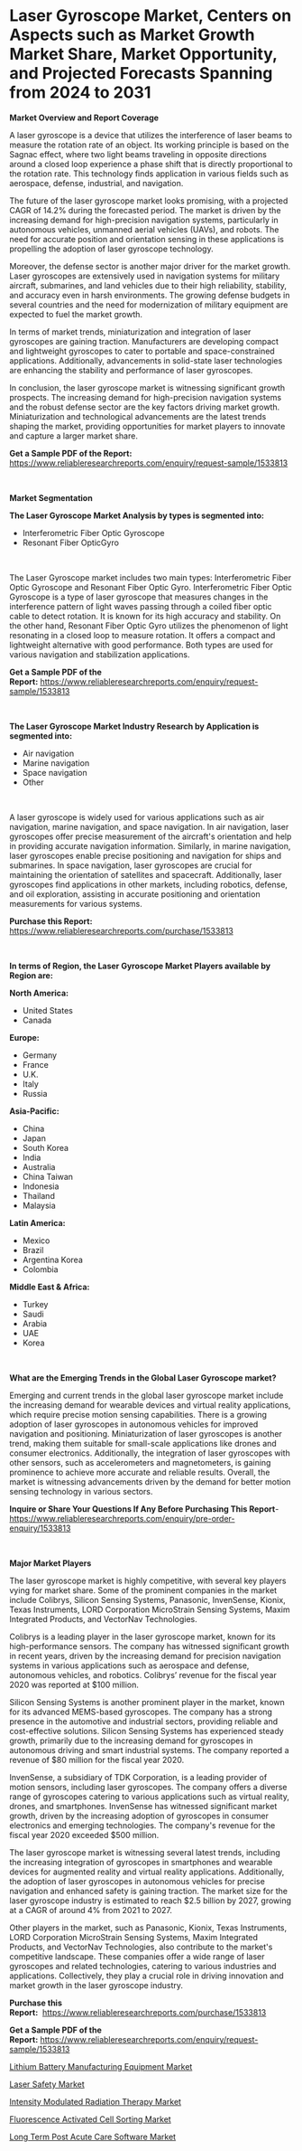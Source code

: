 <p><h1>Laser Gyroscope Market, Centers on Aspects such as Market Growth Market Share, Market Opportunity, and Projected Forecasts Spanning from 2024 to 2031</h1></p><p><strong>Market Overview and Report Coverage</strong></p>
<p><p>A laser gyroscope is a device that utilizes the interference of laser beams to measure the rotation rate of an object. Its working principle is based on the Sagnac effect, where two light beams traveling in opposite directions around a closed loop experience a phase shift that is directly proportional to the rotation rate. This technology finds application in various fields such as aerospace, defense, industrial, and navigation.</p><p>The future of the laser gyroscope market looks promising, with a projected CAGR of 14.2% during the forecasted period. The market is driven by the increasing demand for high-precision navigation systems, particularly in autonomous vehicles, unmanned aerial vehicles (UAVs), and robots. The need for accurate position and orientation sensing in these applications is propelling the adoption of laser gyroscope technology.</p><p>Moreover, the defense sector is another major driver for the market growth. Laser gyroscopes are extensively used in navigation systems for military aircraft, submarines, and land vehicles due to their high reliability, stability, and accuracy even in harsh environments. The growing defense budgets in several countries and the need for modernization of military equipment are expected to fuel the market growth.</p><p>In terms of market trends, miniaturization and integration of laser gyroscopes are gaining traction. Manufacturers are developing compact and lightweight gyroscopes to cater to portable and space-constrained applications. Additionally, advancements in solid-state laser technologies are enhancing the stability and performance of laser gyroscopes.</p><p>In conclusion, the laser gyroscope market is witnessing significant growth prospects. The increasing demand for high-precision navigation systems and the robust defense sector are the key factors driving market growth. Miniaturization and technological advancements are the latest trends shaping the market, providing opportunities for market players to innovate and capture a larger market share.</p></p>
<p><strong>Get a Sample PDF of the Report:</strong> <a href="https://www.reliableresearchreports.com/enquiry/request-sample/1533813">https://www.reliableresearchreports.com/enquiry/request-sample/1533813</a></p>
<p>&nbsp;</p>
<p><strong>Market Segmentation</strong></p>
<p><strong>The Laser Gyroscope Market Analysis by types is segmented into:</strong></p>
<p><ul><li>Interferometric Fiber Optic Gyroscope</li><li>Resonant Fiber OpticGyro</li></ul></p>
<p>&nbsp;</p>
<p><p>The Laser Gyroscope market includes two main types: Interferometric Fiber Optic Gyroscope and Resonant Fiber Optic Gyro. Interferometric Fiber Optic Gyroscope is a type of laser gyroscope that measures changes in the interference pattern of light waves passing through a coiled fiber optic cable to detect rotation. It is known for its high accuracy and stability. On the other hand, Resonant Fiber Optic Gyro utilizes the phenomenon of light resonating in a closed loop to measure rotation. It offers a compact and lightweight alternative with good performance. Both types are used for various navigation and stabilization applications.</p></p>
<p><strong>Get a Sample PDF of the Report:</strong>&nbsp;<a href="https://www.reliableresearchreports.com/enquiry/request-sample/1533813">https://www.reliableresearchreports.com/enquiry/request-sample/1533813</a></p>
<p>&nbsp;</p>
<p><strong>The Laser Gyroscope Market Industry Research by Application is segmented into:</strong></p>
<p><ul><li>Air navigation</li><li>Marine navigation</li><li>Space navigation</li><li>Other</li></ul></p>
<p>&nbsp;</p>
<p><p>A laser gyroscope is widely used for various applications such as air navigation, marine navigation, and space navigation. In air navigation, laser gyroscopes offer precise measurement of the aircraft's orientation and help in providing accurate navigation information. Similarly, in marine navigation, laser gyroscopes enable precise positioning and navigation for ships and submarines. In space navigation, laser gyroscopes are crucial for maintaining the orientation of satellites and spacecraft. Additionally, laser gyroscopes find applications in other markets, including robotics, defense, and oil exploration, assisting in accurate positioning and orientation measurements for various systems.</p></p>
<p><strong>Purchase this Report:</strong>&nbsp; <a href="https://www.reliableresearchreports.com/purchase/1533813">https://www.reliableresearchreports.com/purchase/1533813</a></p>
<p>&nbsp;</p>
<p><strong>In terms of Region, the Laser Gyroscope Market Players available by Region are:</strong></p>
<p>
    <p> <strong> North America: </strong>
        <ul>
            <li>United States</li>
            <li>Canada</li>
        </ul>
        </p> 
    <p> <strong> Europe: </strong>
        <ul>
            <li>Germany</li>
            <li>France</li>
            <li>U.K.</li>
            <li>Italy</li>
            <li>Russia</li>
        </ul>
        </p> 
    <p> <strong> Asia-Pacific: </strong>
        <ul>
            <li>China</li>
            <li>Japan</li>
            <li>South Korea</li>
            <li>India</li>
            <li>Australia</li>
            <li>China Taiwan</li>
            <li>Indonesia</li>
            <li>Thailand</li>
            <li>Malaysia</li>
        </ul>
        </p> 
    <p> <strong> Latin America: </strong>
        <ul>
            <li>Mexico</li>
            <li>Brazil</li>
            <li>Argentina Korea</li>
            <li>Colombia</li>
        </ul>
        </p> 
    <p> <strong> Middle East & Africa: </strong>
        <ul>
            <li>Turkey</li>
            <li>Saudi</li>
            <li>Arabia</li>
            <li>UAE</li>
            <li>Korea</li>
        </ul>
    </p>
    </p>
<p>&nbsp;</p>
<p><strong>What are the Emerging Trends in the Global Laser Gyroscope market?</strong></p>
<p><p>Emerging and current trends in the global laser gyroscope market include the increasing demand for wearable devices and virtual reality applications, which require precise motion sensing capabilities. There is a growing adoption of laser gyroscopes in autonomous vehicles for improved navigation and positioning. Miniaturization of laser gyroscopes is another trend, making them suitable for small-scale applications like drones and consumer electronics. Additionally, the integration of laser gyroscopes with other sensors, such as accelerometers and magnetometers, is gaining prominence to achieve more accurate and reliable results. Overall, the market is witnessing advancements driven by the demand for better motion sensing technology in various sectors.</p></p>
<p><strong>Inquire or Share Your Questions If Any Before Purchasing This Report</strong>- <a href="https://www.reliableresearchreports.com/enquiry/pre-order-enquiry/1533813">https://www.reliableresearchreports.com/enquiry/pre-order-enquiry/1533813</a></p>
<p>&nbsp;</p>
<p><strong>Major Market Players</strong></p>
<p><p>The laser gyroscope market is highly competitive, with several key players vying for market share. Some of the prominent companies in the market include Colibrys, Silicon Sensing Systems, Panasonic, InvenSense, Kionix, Texas Instruments, LORD Corporation MicroStrain Sensing Systems, Maxim Integrated Products, and VectorNav Technologies.</p><p>Colibrys is a leading player in the laser gyroscope market, known for its high-performance sensors. The company has witnessed significant growth in recent years, driven by the increasing demand for precision navigation systems in various applications such as aerospace and defense, autonomous vehicles, and robotics. Colibrys’ revenue for the fiscal year 2020 was reported at $100 million.</p><p>Silicon Sensing Systems is another prominent player in the market, known for its advanced MEMS-based gyroscopes. The company has a strong presence in the automotive and industrial sectors, providing reliable and cost-effective solutions. Silicon Sensing Systems has experienced steady growth, primarily due to the increasing demand for gyroscopes in autonomous driving and smart industrial systems. The company reported a revenue of $80 million for the fiscal year 2020.</p><p>InvenSense, a subsidiary of TDK Corporation, is a leading provider of motion sensors, including laser gyroscopes. The company offers a diverse range of gyroscopes catering to various applications such as virtual reality, drones, and smartphones. InvenSense has witnessed significant market growth, driven by the increasing adoption of gyroscopes in consumer electronics and emerging technologies. The company's revenue for the fiscal year 2020 exceeded $500 million.</p><p>The laser gyroscope market is witnessing several latest trends, including the increasing integration of gyroscopes in smartphones and wearable devices for augmented reality and virtual reality applications. Additionally, the adoption of laser gyroscopes in autonomous vehicles for precise navigation and enhanced safety is gaining traction. The market size for the laser gyroscope industry is estimated to reach $2.5 billion by 2027, growing at a CAGR of around 4% from 2021 to 2027.</p><p>Other players in the market, such as Panasonic, Kionix, Texas Instruments, LORD Corporation MicroStrain Sensing Systems, Maxim Integrated Products, and VectorNav Technologies, also contribute to the market's competitive landscape. These companies offer a wide range of laser gyroscopes and related technologies, catering to various industries and applications. Collectively, they play a crucial role in driving innovation and market growth in the laser gyroscope industry.</p></p>
<p><strong>Purchase this Report:</strong>&nbsp;&nbsp;<a href="https://www.reliableresearchreports.com/purchase/1533813">https://www.reliableresearchreports.com/purchase/1533813</a></p>
<p></p>
<p><strong>Get a Sample PDF of the Report:</strong>&nbsp;<a href="https://www.reliableresearchreports.com/enquiry/request-sample/1533813">https://www.reliableresearchreports.com/enquiry/request-sample/1533813</a></p>
<p><p><a href="https://github.com/prosalinda88/Market-Research-Report-List-2/blob/main/lithium-battery-manufacturing-equipment-market.md">Lithium Battery Manufacturing Equipment Market</a></p><p><a href="https://github.com/amae102299/Market-Research-Report-List-2/blob/main/laser-safety-market.md">Laser Safety Market</a></p><p><a href="https://medium.com/@juliepayne1928/intensity-modulated-radiation-therapy-market-trends-and-market-analysis-forecasted-for-period-9524cfbcbfb7">Intensity Modulated Radiation Therapy Market</a></p><p><a href="https://medium.com/@juliepayne1928/fluorescence-activated-cell-sorting-market-comprehensive-assessment-by-type-application-and-8795a23302f7">Fluorescence Activated Cell Sorting Market</a></p><p><a href="https://medium.com/@juliepayne1928/long-term-post-acute-care-software-market-size-cagr-trends-2024-2030-0346d0bcf4d8">Long Term Post Acute Care Software Market</a></p></p>
